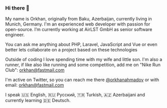 ### Hi there 👋

My name is Orkhan, originally from Baku, Azerbaijan, currently living in Munich, Germany. I'm an experienced web developer with passion for open-source. I’m currently working at AirLST GmbH as senior software engineer.

You can ask me anything about PHP, Laravel, JavaScript and Vue or even better lets collaborate on a project based on these technologies

Outside of coding I love spending time with my wife and little son. I'm also a runner, if like also like running and some competition, add me on "Nike Run Club": orkhan@fastmail.com

I'm active on Twitter, so you can reach me there [@orkhanahmadov](https://twitter.com/orkhanahmadov) or with email: [orkhan@fastmail.com](mailto:orkhan@fastmail.com)

I speak :us: English, :ru: Русский, :tr: Turkish, :azerbaijan: Azerbaijani and currently learning :de: Deutsch.
